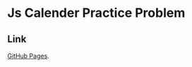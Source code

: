 # Js Calender Practice Problem

## Link
 
[GitHub Pages](https://evancoppa.github.io/JsCalender.github.io/).


<!-- ## Code 

### Generate Calender 

![Image Of Code](https://evancoppa.github.io/JsCalender.github.io/images/genCalender.png) -->
